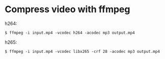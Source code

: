 # Compress video with ffmpeg

h264:

```
$ ffmpeg -i input.mp4 -vcodec h264 -acodec mp3 output.mp4
```

h265:

```
$ ffmpeg -i input.mp4 -vcodec libx265 -crf 28 -acodec mp3 output.mp4
```
